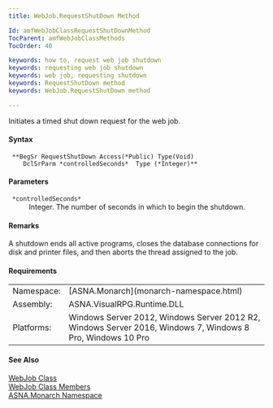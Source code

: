 ```yaml
---
title: WebJob.RequestShutDown Method

Id: amfWebJobClassRequestShutDownMethod
TocParent: amfWebJobClassMethods
TocOrder: 40

keywords: how to, request web job shutdown
keywords: requesting web job shutdown
keywords: web job, requesting shutdown
keywords: RequestShutDown method
keywords: WebJob.RequestShutDown method

---
```


Initiates a timed shut down request for the web job.

#### Syntax
<pre class="prettyprint"><code class="avr"> **BegSr RequestShutDown Access(*Public) Type(Void)
    DclSrParm *controlledSeconds*  Type (*Integer)**  </code></pre>

#### Parameters
<dl>
        <dt>
          <code> *controlledSeconds* </code>
        </dt>
        <dd>Integer. The number of seconds in which to begin the
        shutdown.</dd>
</dl>

#### Remarks
A shutdown ends all active programs, closes the database connections for disk and printer files, and then aborts the thread assigned to the job.
<!-- -->

#### Requirements
<table class="dttable" cellspacing="0" cellpadding="4" width="60%">
           <colgroup>
            <col width="15%" style="font-weight:bold" />
            <col width="85%" />
          </colgroup>
          <tr>
            <td>Namespace:</td>
            <td>[ASNA.Monarch](monarch-namespace.html)</td>
          </tr>
          <tr>
            <td>Assembly:</td>
            <td>ASNA.VisualRPG.Runtime.DLL</td>
          </tr>
         <tr>
            <td>Platforms:</td>
            <td> Windows Server 2012, Windows Server 2012 R2, Windows Server 2016,  Windows 7, Windows 8 Pro, Windows 10 Pro</td>
         </tr>
</table>

<!-- end -->

#### See Also
[WebJob Class](web-job-class.html) <br /> [WebJob Class Members](web-job-class-members.html) <br /> [ASNA.Monarch Namespace](monarch-namespace.html) 
